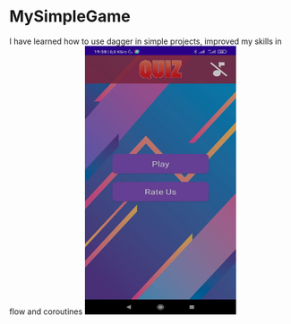 # MySimpleGame
I have learned how to use dagger in simple projects, improved my skills in flow and coroutines
<img src="234.jpg" width=270 height=480>
